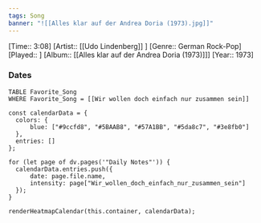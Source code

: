 ```yaml
---
tags: Song  
banner: "![[Alles klar auf der Andrea Doria (1973).jpg]]"
---
```

[Time:: 3:08]
[Artist:: [[Udo Lindenberg]] ]
[Genre:: German Rock-Pop]
[Played:: ]
[Album:: [[Alles klar auf der Andrea Doria (1973)]]]
[Year:: 1973]
### Dates
````dataview
TABLE Favorite_Song
WHERE Favorite_Song = [[Wir wollen doch einfach nur zusammen sein]]
````
  ```dataviewjs
const calendarData = { 
	colors: { 
		blue: ["#9ccfd8", "#5BAAB8", "#57A1BB", "#5da8c7", "#3e8fb0"] 
	}, 
	entries: [] 
}; 

for (let page of dv.pages('"Daily Notes"')) { 
	calendarData.entries.push({ 
		date: page.file.name, 
		intensity: page["Wir_wollen_doch_einfach_nur_zusammen_sein"]
	}); 
} 

renderHeatmapCalendar(this.container, calendarData);
```
